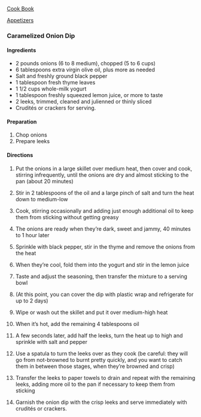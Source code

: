 [Cook Book](https://github.com/vmsmith/CookBook/blob/master/README.md)  

[Appetizers](https://github.com/vmsmith/CookBook/blob/master/appetizers.md)  

### Caramelized Onion Dip  

#### Ingredients 
* 2 pounds onions (6 to 8 medium), chopped (5 to 6 cups) 
* 6 tablespoons extra virgin olive oil, plus more as needed 
* Salt and freshly ground black pepper 
* 1 tablespoon fresh thyme leaves 
* 1 1/2 cups whole-milk yogurt 
* 1 tablespoon freshly squeezed lemon juice, or more to taste 
* 2 leeks, trimmed, cleaned and julienned or thinly sliced 
* Crudités or crackers for serving. 

####  Preparation  
1. Chop onions 
2. Prepare leeks 

#### Directions 

1. Put the onions in a large skillet over medium heat, then cover and cook, stirring infrequently, until the onions are dry and almost sticking to the pan (about 20 minutes) 

2. Stir in 2 tablespoons of the oil and a large pinch of salt and turn the heat down to medium-low 

3. Cook, stirring occasionally and adding just enough additional oil to keep them from sticking without getting greasy 

4. The onions are ready when they’re dark, sweet and jammy, 40 minutes to 1 hour later 

5. Sprinkle with black pepper, stir in the thyme and remove the onions from the heat 

6. When they’re cool, fold them into the yogurt and stir in the lemon juice 

7. Taste and adjust the seasoning, then transfer the mixture to a serving bowl 

8. (At this point, you can cover the dip with plastic wrap and refrigerate for up to 2 days) 

9. Wipe or wash out the skillet and put it over medium-high heat 

10. When it’s hot, add the remaining 4 tablespoons oil 

11. A few seconds later, add half the leeks, turn the heat up to high and sprinkle with salt and pepper 

12. Use a spatula to turn the leeks over as they cook (be careful: they will go from not-browned to burnt pretty quickly, and you want to catch them in between those stages, when they’re browned and crisp) 

13. Transfer the leeks to paper towels to drain and repeat with the remaining leeks, adding more oil to the pan if necessary to keep them from sticking 

14. Garnish the onion dip with the crisp leeks and serve immediately with crudités or crackers. 

